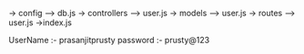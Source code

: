 -> config
   --> db.js
-> controllers
   --> user.js
-> models
   --> user.js
-> routes
   --> user.js
->index.js             
  
  UserName :- prasanjitprusty
  password :- prusty@123